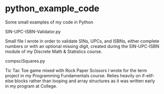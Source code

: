 # python_example_code
Some small examples of my code in Python

SIN-UPC-ISBN-Validator.py

Small file I wrote in order to validate SINs, UPCs, and ISBNs, either complete numbers or with an optional missing digit,
created during the SIN-UPC-ISBN module of my Discrete Math & Statistics course.

compsciSquares.py

Tic Tac Toe game mixed with Rock Paper Scissors I wrote for the term project in my Programming Fundamentals course. 
Relies heavily on if-elif-else blocks rather than looping and array structures as it was written early in my program at College.
